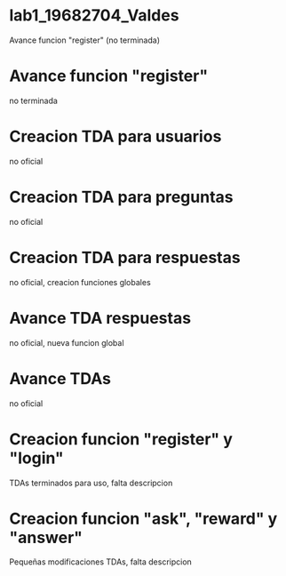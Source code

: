# lab1_19682704_Valdes
Avance funcion "register" (no terminada)
# Avance funcion "register"
no terminada
# Creacion TDA para usuarios
no oficial
# Creacion TDA para preguntas
no oficial
# Creacion TDA para respuestas
no oficial, creacion funciones globales
# Avance TDA respuestas
no oficial, nueva funcion global
# Avance TDAs
no oficial
# Creacion funcion "register" y "login"
TDAs terminados para uso, falta descripcion
# Creacion funcion "ask", "reward" y "answer"
Pequeñas modificaciones TDAs, falta descripcion
